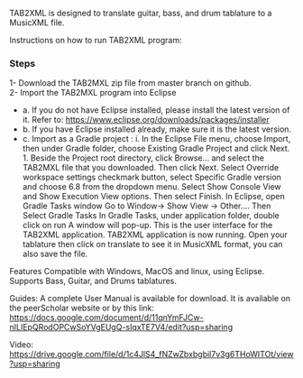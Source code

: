 TAB2XML is designed to translate guitar, bass, and drum tablature to a MusicXML file. 

Instructions on how to run TAB2XML program:

### Steps 
1- Download the TAB2MXL zip file from master branch on github. <br />
2- Import the TAB2MXL program into Eclipse <br />
- a. If you do not have Eclipse installed, please install the latest version of it.
        Refer to: https://www.eclipse.org/downloads/packages/installer
- b. If you have Eclipse installed already, make sure it is the latest version.
- c. Import as a Gradle project :
       i. In the Eclipse File menu, choose Import, then under Gradle folder, choose Existing Gradle Project and click Next.
          1. Beside the Project root directory, click Browse… and select the TAB2MXL file that you downloaded. Then click Next.
Select Override workspace settings checkmark button, select Specific Gradle version  and choose 6.8 from the dropdown menu.
Select Show Console View and Show Execution View options.
Then select Finish.
In Eclipse, open Gradle Tasks window
Go to Window→ Show View → Other.... Then Select Gradle Tasks
In Gradle Tasks, under application folder, double click on run
A window will pop-up. This is the user interface for the TAB2XML application.
TAB2XML application is now running.
Open your tablature then click on translate to see it in MusicXML format, you can also save the file.

Features
Compatible with Windows, MacOS and linux, using Eclipse. 
Supports Bass, Guitar, and Drums tablatures. 

Guides:
A complete User Manual is available for download. It is available on the peerScholar website or by this link: https://docs.google.com/document/d/11qnYmFJCw-nILIEpQRodOPCwSoYVgEUgQ-sIqxTE7V4/edit?usp=sharing

Video: https://drive.google.com/file/d/1c4JlS4_fNZwZbxbgbil7v3g6THoWITOt/view?usp=sharing
